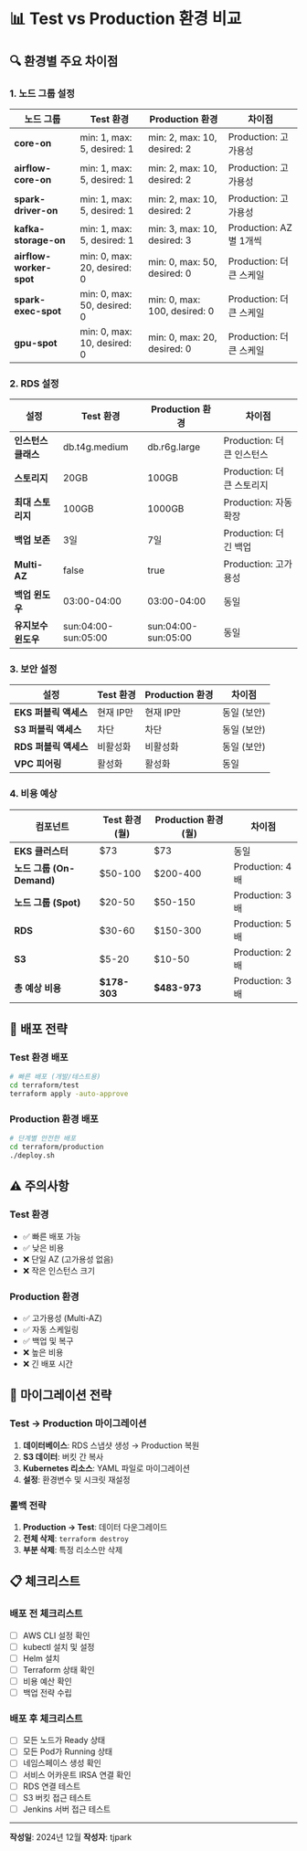 # 📊 Test vs Production 환경 비교

## 🔍 환경별 주요 차이점

### **1. 노드 그룹 설정**

| 노드 그룹 | Test 환경 | Production 환경 | 차이점 |
|-----------|-----------|-----------------|--------|
| **core-on** | min: 1, max: 5, desired: 1 | min: 2, max: 10, desired: 2 | Production: 고가용성 |
| **airflow-core-on** | min: 1, max: 5, desired: 1 | min: 2, max: 10, desired: 2 | Production: 고가용성 |
| **spark-driver-on** | min: 1, max: 5, desired: 1 | min: 2, max: 10, desired: 2 | Production: 고가용성 |
| **kafka-storage-on** | min: 1, max: 5, desired: 1 | min: 3, max: 10, desired: 3 | Production: AZ별 1개씩 |
| **airflow-worker-spot** | min: 0, max: 20, desired: 0 | min: 0, max: 50, desired: 0 | Production: 더 큰 스케일 |
| **spark-exec-spot** | min: 0, max: 50, desired: 0 | min: 0, max: 100, desired: 0 | Production: 더 큰 스케일 |
| **gpu-spot** | min: 0, max: 10, desired: 0 | min: 0, max: 20, desired: 0 | Production: 더 큰 스케일 |

### **2. RDS 설정**

| 설정 | Test 환경 | Production 환경 | 차이점 |
|------|-----------|-----------------|--------|
| **인스턴스 클래스** | db.t4g.medium | db.r6g.large | Production: 더 큰 인스턴스 |
| **스토리지** | 20GB | 100GB | Production: 더 큰 스토리지 |
| **최대 스토리지** | 100GB | 1000GB | Production: 자동 확장 |
| **백업 보존** | 3일 | 7일 | Production: 더 긴 백업 |
| **Multi-AZ** | false | true | Production: 고가용성 |
| **백업 윈도우** | 03:00-04:00 | 03:00-04:00 | 동일 |
| **유지보수 윈도우** | sun:04:00-sun:05:00 | sun:04:00-sun:05:00 | 동일 |

### **3. 보안 설정**

| 설정 | Test 환경 | Production 환경 | 차이점 |
|------|-----------|-----------------|--------|
| **EKS 퍼블릭 액세스** | 현재 IP만 | 현재 IP만 | 동일 (보안) |
| **S3 퍼블릭 액세스** | 차단 | 차단 | 동일 (보안) |
| **RDS 퍼블릭 액세스** | 비활성화 | 비활성화 | 동일 (보안) |
| **VPC 피어링** | 활성화 | 활성화 | 동일 |

### **4. 비용 예상**

| 컴포넌트 | Test 환경 (월) | Production 환경 (월) | 차이점 |
|----------|----------------|---------------------|--------|
| **EKS 클러스터** | $73 | $73 | 동일 |
| **노드 그룹 (On-Demand)** | $50-100 | $200-400 | Production: 4배 |
| **노드 그룹 (Spot)** | $20-50 | $50-150 | Production: 3배 |
| **RDS** | $30-60 | $150-300 | Production: 5배 |
| **S3** | $5-20 | $10-50 | Production: 2배 |
| **총 예상 비용** | **$178-303** | **$483-973** | Production: 3배 |

## 🚀 배포 전략

### **Test 환경 배포**
```bash
# 빠른 배포 (개발/테스트용)
cd terraform/test
terraform apply -auto-approve
```

### **Production 환경 배포**
```bash
# 단계별 안전한 배포
cd terraform/production
./deploy.sh
```

## ⚠️ 주의사항

### **Test 환경**
- ✅ 빠른 배포 가능
- ✅ 낮은 비용
- ❌ 단일 AZ (고가용성 없음)
- ❌ 작은 인스턴스 크기

### **Production 환경**
- ✅ 고가용성 (Multi-AZ)
- ✅ 자동 스케일링
- ✅ 백업 및 복구
- ❌ 높은 비용
- ❌ 긴 배포 시간

## 🔄 마이그레이션 전략

### **Test → Production 마이그레이션**
1. **데이터베이스**: RDS 스냅샷 생성 → Production 복원
2. **S3 데이터**: 버킷 간 복사
3. **Kubernetes 리소스**: YAML 파일로 마이그레이션
4. **설정**: 환경변수 및 시크릿 재설정

### **롤백 전략**
1. **Production → Test**: 데이터 다운그레이드
2. **전체 삭제**: `terraform destroy`
3. **부분 삭제**: 특정 리소스만 삭제

## 📋 체크리스트

### **배포 전 체크리스트**
- [ ] AWS CLI 설정 확인
- [ ] kubectl 설치 및 설정
- [ ] Helm 설치
- [ ] Terraform 상태 확인
- [ ] 비용 예산 확인
- [ ] 백업 전략 수립

### **배포 후 체크리스트**
- [ ] 모든 노드가 Ready 상태
- [ ] 모든 Pod가 Running 상태
- [ ] 네임스페이스 생성 확인
- [ ] 서비스 어카운트 IRSA 연결 확인
- [ ] RDS 연결 테스트
- [ ] S3 버킷 접근 테스트
- [ ] Jenkins 서버 접근 테스트

---
**작성일**: 2024년 12월
**작성자**: tjpark


